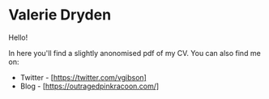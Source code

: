 # Valerie Dryden

Hello! 

In here you'll find a slightly anonomised pdf of my CV. You can also find me on:

* Twitter - [https://twitter.com/vgibson]
* Blog - [https://outragedpinkracoon.com/]
